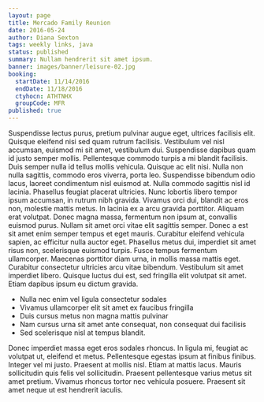 ```yaml
---
layout: page
title: Mercado Family Reunion
date: 2016-05-24
author: Diana Sexton
tags: weekly links, java
status: published
summary: Nullam hendrerit sit amet ipsum.
banner: images/banner/leisure-02.jpg
booking:
  startDate: 11/14/2016
  endDate: 11/18/2016
  ctyhocn: ATHTNHX
  groupCode: MFR
published: true
---
```

Suspendisse lectus purus, pretium pulvinar augue eget, ultrices facilisis elit. Quisque eleifend nisi sed quam rutrum facilisis. Vestibulum vel nisl accumsan, euismod mi sit amet, vestibulum dui. Suspendisse dapibus quam id justo semper mollis. Pellentesque commodo turpis a mi blandit facilisis. Duis semper nulla id tellus mollis vehicula. Quisque ac elit nisi. Nulla non nulla sagittis, commodo eros viverra, porta leo. Suspendisse bibendum odio lacus, laoreet condimentum nisl euismod at. Nulla commodo sagittis nisl id lacinia. Phasellus feugiat placerat ultricies. Nunc lobortis libero tempor ipsum accumsan, in rutrum nibh gravida. Vivamus orci dui, blandit ac eros non, molestie mattis metus. In lacinia ex a arcu gravida porttitor. Aliquam erat volutpat. Donec magna massa, fermentum non ipsum at, convallis euismod purus.
Nullam sit amet orci vitae elit sagittis semper. Donec a est sit amet enim semper tempus et eget mauris. Curabitur eleifend vehicula sapien, ac efficitur nulla auctor eget. Phasellus metus dui, imperdiet sit amet risus non, scelerisque euismod turpis. Fusce tempus fermentum ullamcorper. Maecenas porttitor diam urna, in mollis massa mattis eget. Curabitur consectetur ultricies arcu vitae bibendum. Vestibulum sit amet imperdiet libero. Quisque luctus dui est, sed fringilla elit volutpat sit amet. Etiam dapibus ipsum eu dictum gravida.

* Nulla nec enim vel ligula consectetur sodales
* Vivamus ullamcorper elit sit amet ex faucibus fringilla
* Duis cursus metus non magna mattis pulvinar
* Nam cursus urna sit amet ante consequat, non consequat dui facilisis
* Sed scelerisque nisl at tempus blandit.

Donec imperdiet massa eget eros sodales rhoncus. In ligula mi, feugiat ac volutpat ut, eleifend et metus. Pellentesque egestas ipsum at finibus finibus. Integer vel mi justo. Praesent at mollis nisl. Etiam at mattis lacus. Mauris sollicitudin quis felis vel sollicitudin. Praesent pellentesque varius metus sit amet pretium. Vivamus rhoncus tortor nec vehicula posuere. Praesent sit amet neque ut est hendrerit iaculis.
